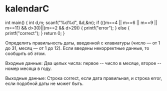 # kalendarC


int main() {
  int d,m;
  scanf("%d%d", &d,&m);
  if (((m==4 || m==6 || m==9 || m==11) && d>30)||(m==2 && d>29))
  {
      printf("error");
  } else {
      printf("correct");
  }
    return 0;
}


Определить правильность даты, введенной с клавиатуры (число — от 1 до 31, месяц — от 1 до 12). Если введены некорректные данные, то сообщить об этом.

Входные данные:
Два целых числа: первое -- число в месяце, второе -- номер месяца в году.

Выходные данные: 
Строка correct, если дата правильная, и строка error, если подобной даты не может быть.
